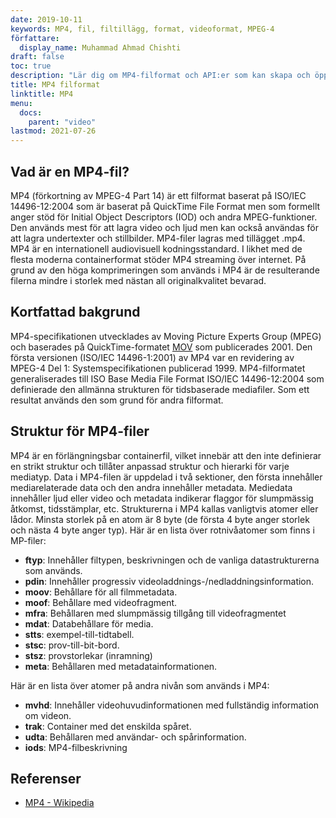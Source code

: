 ```yaml
---
date: 2019-10-11
keywords: MP4, fil, filtillägg, format, videoformat, MPEG-4
författare:
  display_name: Muhammad Ahmad Chishti
draft: false
toc: true
description: "Lär dig om MP4-filformat och API:er som kan skapa och öppna MP4-filer." 
title: MP4 filformat
linktitle: MP4
menu:
  docs:
    parent: "video"
lastmod: 2021-07-26
---
```


## Vad är en MP4-fil? ##

MP4 (förkortning av MPEG-4 Part 14) är ett filformat baserat på ISO/IEC 14496-12:2004 som är baserat på QuickTime File Format men som formellt anger stöd för Initial Object Descriptors (IOD) och andra MPEG-funktioner. Den används mest för att lagra video och ljud men kan också användas för att lagra undertexter och stillbilder. MP4-filer lagras med tillägget .mp4. MP4 är en internationell audiovisuell kodningsstandard. I likhet med de flesta moderna containerformat stöder MP4 streaming över internet. På grund av den höga komprimeringen som används i MP4 är de resulterande filerna mindre i storlek med nästan all originalkvalitet bevarad.

## Kortfattad bakgrund ##

MP4-specifikationen utvecklades av Moving Picture Experts Group (MPEG) och baserades på QuickTime-formatet [MOV](/sv/video/mov/) som publicerades 2001. Den första versionen (ISO/IEC 14496-1:2001) av MP4 var en revidering av MPEG-4 Del 1: Systemspecifikationen publicerad 1999. MP4-filformatet generaliserades till ISO Base Media File Format ISO/IEC 14496-12:2004 som definierade den allmänna strukturen för tidsbaserade mediafiler. Som ett resultat används den som grund för andra filformat.

## Struktur för MP4-filer ##

MP4 är en förlängningsbar containerfil, vilket innebär att den inte definierar en strikt struktur och tillåter anpassad struktur och hierarki för varje mediatyp. Data i MP4-filen är uppdelad i två sektioner, den första innehåller mediarelaterade data och den andra innehåller metadata. Mediedata innehåller ljud eller video och metadata indikerar flaggor för slumpmässig åtkomst, tidsstämplar, etc.
Strukturerna i MP4 kallas vanligtvis atomer eller lådor. Minsta storlek på en atom är 8 byte (de första 4 byte anger storlek och nästa 4 byte anger typ). Här är en lista över rotnivåatomer som finns i MP-filer:

- **ftyp**: Innehåller filtypen, beskrivningen och de vanliga datastrukturerna som används.
- **pdin**: Innehåller progressiv videoladdnings-/nedladdningsinformation.
- **moov**: Behållare för all filmmetadata.
- **moof**: Behållare med videofragment.
- **mfra**: Behållaren med slumpmässig tillgång till videofragmentet
- **mdat**: Databehållare för media.
- **stts**: exempel-till-tidtabell.
- **stsc**: prov-till-bit-bord.
- **stsz**: provstorlekar (inramning)
- **meta**: Behållaren med metadatainformationen.

Här är en lista över atomer på andra nivån som används i MP4:

- **mvhd**: Innehåller videohuvudinformationen med fullständig information om videon.
- **trak**: Container med det enskilda spåret.
- **udta**: Behållaren med användar- och spårinformation.
- **iods**: MP4-filbeskrivning

## Referenser ##

- [MP4 - Wikipedia](https://en.wikipedia.org/wiki/MPEG-4_Part_14)

